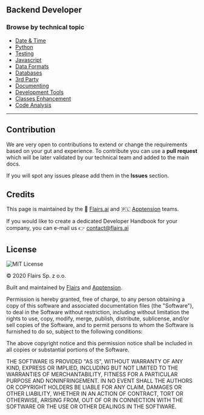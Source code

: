 Backend Developer
-----------------

### Browse by technical topic

*   [Date & Time](/Career%20Paths/Backend%20Developer/Date%20&%20Time.md)
*   [Python](/Career%20Paths/Backend%20Developer/Python.md)
*   [Testing](/Career%20Paths/Backend%20Developer/Testing.md)
*   [Javascript](/Career%20Paths/Backend%20Developer/Javascript.md)
*   [Data Formats](/Career%20Paths/Backend%20Developer/Data%20Formats.md)
*   [Databases](/Career%20Paths/Backend%20Developer/Databases.md)
*   [3rd Party](/Career%20Paths/Backend%20Developer/3rd%20Party.md)
*   [Documenting](/Career%20Paths/Backend%20Developer/Documenting.md)
*   [Development Tools](/Career%20Paths/Backend%20Developer/Development%20Tools.md)
*   [Classes Enhancement](/Career%20Paths/Backend%20Developer/Classes%20Enhancement.md)
*   [Code Analysis](/Career%20Paths/Backend%20Developer/Code%20Analysis.md)

* * *

Contribution
------------

We are very open to contributions to extend or change the requirements based on your gut and experience. To contribute you can use a **pull request** which will be later validated by our technical team and added to the main docs.

If you will spot any issues please add them in the **Issues** section.

Credits
-------

This page is maintained by the 🔹 [Flairs.ai](http://Flairs.ai) and 🇵🇱 [Apptension](https://apptension.com) teams.

If you would like to create a dedicated Developer Handbook for your company, you can e-mail us 👉 [contact@flairs.ai](mailto:contact@flairs.ai)

License
-------

![MIT License](https://img.shields.io/badge/License-MIT-blue.svg)

© 2020 Flairs Sp. z o.o.

Built and maintained by [Flairs](https://www.flairs.ai) and [Apptension](https://apptension.com).

Permission is hereby granted, free of charge, to any person obtaining a copy of this software and associated documentation files (the "Software"), to deal in the Software without restriction, including without limitation the rights to use, copy, modify, merge, publish, distribute, sublicense, and/or sell copies of the Software, and to permit persons to whom the Software is furnished to do so, subject to the following conditions:

The above copyright notice and this permission notice shall be included in all copies or substantial portions of the Software.

THE SOFTWARE IS PROVIDED "AS IS", WITHOUT WARRANTY OF ANY KIND, EXPRESS OR IMPLIED, INCLUDING BUT NOT LIMITED TO THE WARRANTIES OF MERCHANTABILITY, FITNESS FOR A PARTICULAR PURPOSE AND NONINFRINGEMENT. IN NO EVENT SHALL THE AUTHORS OR COPYRIGHT HOLDERS BE LIABLE FOR ANY CLAIM, DAMAGES OR OTHER LIABILITY, WHETHER IN AN ACTION OF CONTRACT, TORT OR OTHERWISE, ARISING FROM, OUT OF OR IN CONNECTION WITH THE SOFTWARE OR THE USE OR OTHER DEALINGS IN THE SOFTWARE.